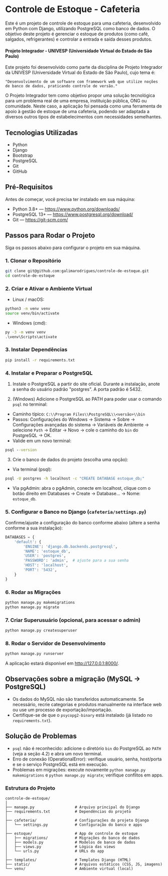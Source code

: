 # Controle de Estoque - Cafeteria

Este é um projeto de controle de estoque para uma cafeteria, desenvolvido em Python com Django, utilizando PostgreSQL como banco de dados. O objetivo deste projeto é gerenciar o estoque de produtos (como café, salgados, refrigerantes) e controlar a entrada e saída desses produtos.

#### Projeto Integrador - UNIVESP (Universidade Virtual do Estado de São Paulo)
Este projeto foi desenvolvido como parte da disciplina de Projeto Integrador da UNIVESP (Universidade Virtual do Estado de São Paulo), cujo tema é:

    "Desenvolvimento de um software com framework web que utilize noções de banco de dados, praticando controle de versão."

O Projeto Integrador tem como objetivo propor uma solução tecnológica para um problema real de uma empresa, instituição pública, ONG ou comunidade. Neste caso, a aplicação foi pensada como uma ferramenta de apoio à gestão de estoque de uma cafeteria, podendo ser adaptada a diversos outros tipos de estabelecimentos com necessidades semelhantes.

## Tecnologias Utilizadas

- Python
- Django
- Bootstrap
- PostgreSQL
- Git
- GitHub

## Pré-Requisitos

Antes de começar, você precisa ter instalado em sua máquina:

- Python 3.8+ — https://www.python.org/downloads/
- PostgreSQL 13+ — https://www.postgresql.org/download/
- Git — https://git-scm.com/

## Passos para Rodar o Projeto

Siga os passos abaixo para configurar o projeto em sua máquina.

### 1. Clonar o Repositório

```bash
git clone git@github.com:galimarodrigues/controle-de-estoque.git
cd controle-de-estoque
```

### 2. Criar e Ativar o Ambiente Virtual

- Linux / macOS:
```bash
python3 -m venv venv
source venv/bin/activate
```

- Windows (cmd):
```bat
py -3 -m venv venv
.\venv\Scripts\activate
```

### 3. Instalar Dependências

```bash
pip install -r requirements.txt
```

### 4. Instalar e Preparar o PostgreSQL

1) Instale o PostgreSQL a partir do site oficial. Durante a instalação, anote a senha do usuário padrão "postgres". A porta padrão é 5432.

2) (Windows) Adicione o PostgreSQL ao PATH para poder usar o comando `psql` no terminal:
- Caminho típico: `C:\\Program Files\\PostgreSQL\\<versão>\\bin`
- Passos: Configurações do Windows → Sistema → Sobre → Configurações avançadas do sistema → Variáveis de Ambiente → selecione `Path` → Editar → Novo → cole o caminho do `bin` do PostgreSQL → OK.
- Valide em um novo terminal:
```bat
psql --version
```

3) Crie o banco de dados do projeto (escolha uma opção):
- Via terminal (psql):
```bat
psql -U postgres -h localhost -c "CREATE DATABASE estoque_db;"
```
- Via pgAdmin: abra o pgAdmin, conecte em localhost, clique com o botão direito em Databases → Create → Database… → Nome: `estoque_db`.

### 5. Configurar o Banco no Django (`cafeteria/settings.py`)

Confirme/ajuste a configuração do banco conforme abaixo (altere a senha conforme a sua instalação):

```python
DATABASES = {
    'default': {
        'ENGINE': 'django.db.backends.postgresql',
        'NAME': 'estoque_db',
        'USER': 'postgres',
        'PASSWORD': 'admin',  # ajuste para a sua senha
        'HOST': 'localhost',
        'PORT': '5432',
    }
}
```

### 6. Rodar as Migrações

```bash
python manage.py makemigrations
python manage.py migrate
```

### 7. Criar Superusuário (opcional, para acessar o admin)

```bash
python manage.py createsuperuser
```

### 8. Rodar o Servidor de Desenvolvimento

```bash
python manage.py runserver
```

A aplicação estará disponível em http://127.0.0.1:8000/.

## Observações sobre a migração (MySQL → PostgreSQL)

- Os dados do MySQL não são transferidos automaticamente. Se necessário, recrie categorias e produtos manualmente na interface web ou use um processo de exportação/importação.
- Certifique-se de que o `psycopg2-binary` está instalado (já listado no `requirements.txt`).

## Solução de Problemas

- `psql` não é reconhecido: adicione o diretório `bin` do PostgreSQL ao `PATH` (veja a seção 4.2) e abra um novo terminal.
- Erro de conexão (OperationalError): verifique usuário, senha, host/porta e se o serviço PostgreSQL está em execução.
- Problemas em migrações: execute novamente `python manage.py makemigrations` e `python manage.py migrate`; verifique conflitos em apps.

### Estrutura do Projeto
```
controle-de-estoque/
│
├── manage.py                  # Arquivo principal do Django
├── requirements.txt           # Dependências do projeto
│
├── cafeteria/                 # Configurações do projeto Django
│   └── settings.py            # Configuração do banco e apps
│
├── estoque/                   # App de controle de estoque
│   ├── migrations/            # Migrações do banco de dados
│   ├── models.py              # Modelos de banco de dados
│   ├── views.py               # Lógica das views
│   └── urls.py                # URLs do app
│
├── templates/                 # Templates Django (HTML)
├── static/                    # Arquivos estáticos (CSS, JS, imagens)
└── venv/                      # Ambiente virtual (local)
```
